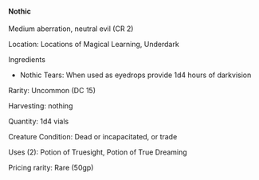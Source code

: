 #### Nothic
Medium aberration, neutral evil (CR 2)

Location: Locations of Magical Learning, Underdark

Ingredients
- Nothic Tears:
When used as eyedrops provide 1d4 hours of darkvision

Rarity: Uncommon (DC 15)

Harvesting: nothing

Quantity: 1d4 vials

Creature Condition: Dead or incapacitated, or trade

Uses (2): Potion of Truesight, Potion of True Dreaming 

Pricing rarity: Rare (50gp) 